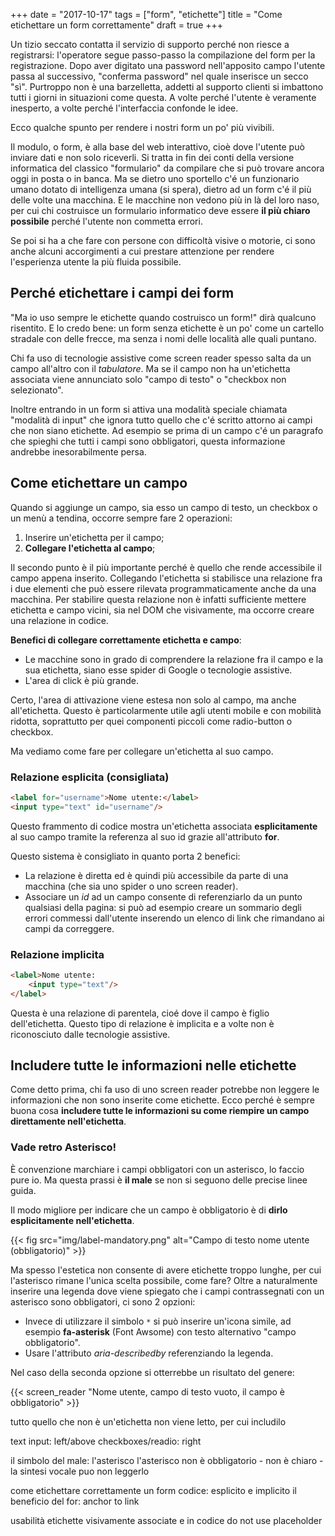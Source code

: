 +++
date = "2017-10-17"
tags = ["form", "etichette"]
title = "Come etichettare un form correttamente"
draft = true
+++

Un tizio seccato contatta il servizio di supporto perché non riesce a registrarsi: l'operatore segue passo-passo la compilazione del form per la registrazione.
Dopo aver digitato una password nell'apposito campo l'utente passa al successivo, "conferma password" nel quale inserisce un secco "sì".
Purtroppo non è una barzelletta, addetti al supporto clienti si imbattono tutti i giorni in situazioni come questa.
A volte perché l'utente è veramente inesperto, a volte perché l'interfaccia confonde le idee.

Ecco qualche spunto per rendere i nostri form un po' più vivibili.

<!--more-->

Il modulo, o form, è alla base del web interattivo, cioè dove l'utente può inviare dati e non solo riceverli.
Si tratta in fin dei conti della versione informatica del classico "formulario" da compilare che si può trovare ancora oggi in posta o in banca.
Ma se dietro uno sportello c'é un funzionario umano dotato di intelligenza umana (si spera), dietro ad un form c'é il più delle volte una macchina.
E le macchine non vedono più in là del loro naso, per cui chi costruisce un formulario informatico deve essere **il più chiaro possibile** perché l'utente non commetta errori.

Se poi si ha a che fare con persone con difficoltà visive o motorie, ci sono anche alcuni accorgimenti a cui prestare attenzione per rendere l'esperienza utente la più fluida possibile.



## Perché etichettare i campi dei form

"Ma io uso sempre le etichette quando costruisco un form!" dirà qualcuno risentito.
E lo credo bene: un form senza etichette è un po' come un cartello stradale con delle frecce, ma senza i nomi delle località alle quali puntano.

Chi fa uso di tecnologie assistive come screen reader spesso salta da un campo all'altro con il *tabulatore*.
Ma se il campo non ha un'etichetta associata viene annunciato solo "campo di testo" o "checkbox non selezionato".

Inoltre entrando in un form si attiva una modalità speciale chiamata "modalità di input" che ignora tutto quello che c'é scritto attorno ai campi che non siano etichette.
Ad esempio se prima di un campo c'é un paragrafo che spieghi che tutti i campi sono obbligatori, questa informazione andrebbe inesorabilmente persa.



## Come etichettare un campo

Quando si aggiunge un campo, sia esso un campo di testo, un checkbox o un menù a tendina, occorre sempre fare 2 operazioni:

1. Inserire un'etichetta per il campo;
2. **Collegare l'etichetta al campo**;

Il secondo punto è il più importante perché è quello che rende accessibile il campo appena inserito.
Collegando l'etichetta si stabilisce una relazione fra i due elementi che può essere rilevata programmaticamente anche da una macchina.
Per stabilire questa relazione non è infatti sufficiente mettere etichetta e campo vicini, sia nel DOM che visivamente, ma occorre creare una relazione in codice.

**Benefici di collegare correttamente etichetta e campo**:

- Le macchine sono in grado di comprendere la relazione fra il campo e la sua etichetta, siano esse spider di Google o tecnologie assistive.
- L'area di click è più grande.

Certo, l'area di attivazione viene estesa non solo al campo, ma anche all'etichetta.
Questo è particolarmente utile agli utenti mobile e con mobilità ridotta, soprattutto per quei componenti piccoli come radio-button o checkbox.

Ma vediamo come fare per collegare un'etichetta al suo campo.



### Relazione esplicita (consigliata)

~~~html
<label for="username">Nome utente:</label>
<input type="text" id="username"/>
~~~

Questo frammento di codice mostra un'etichetta associata **esplicitamente** al suo campo tramite la referenza al suo id grazie all'attributo **for**.

Questo sistema è consigliato in quanto porta 2 benefici:

- La relazione è diretta ed è quindi più accessibile da parte di una macchina (che sia uno spider o uno screen reader).
- Associare un *id* ad un campo consente di referenziarlo da un punto qualsiasi della pagina: si può ad esempio creare un sommario degli errori commessi dall'utente inserendo un elenco di link che rimandano ai campi da correggere.


### Relazione implicita

~~~html
<label>Nome utente:
	<input type="text"/>
</label>
~~~

Questa è una relazione di parentela, cioé dove il campo è figlio dell'etichetta.
Questo tipo di relazione è implicita e a volte non è riconosciuto dalle tecnologie assistive.



## Includere tutte le informazioni nelle etichette

Come detto prima, chi fa uso di uno screen reader potrebbe non leggere le informazioni che non sono inserite come etichette.
Ecco perché è sempre buona cosa **includere tutte le informazioni su come  riempire un campo direttamente nell'etichetta**.


### Vade retro Asterisco!

È convenzione marchiare i campi obbligatori con un asterisco, lo faccio pure io.
Ma questa prassi è **il male** se non si seguono delle precise linee guida.

Il modo migliore per indicare che un campo è obbligatorio è di **dirlo esplicitamente nell'etichetta**.

{{< fig src="img/label-mandatory.png" alt="Campo di testo nome utente (obbligatorio)" >}}

Ma spesso l'estetica non consente di avere etichette troppo lunghe, per cui l'asterisco rimane l'unica scelta possibile, come fare?
Oltre a naturalmente inserire una legenda dove viene spiegato che i campi contrassegnati con un asterisco sono obbligatori, ci sono 2 opzioni:

- Invece di utilizzare il simbolo `*` si può inserire un'icona simile, ad esempio **fa-asterisk** (Font Awsome) con testo alternativo "campo obbligatorio".
- Usare l'attributo *aria-describedby* referenziando la legenda.

Nel caso della seconda opzione si otterrebbe un risultato del genere:

{{< screen_reader "Nome utente, campo di testo vuoto, il campo è obbligatorio" >}}





tutto quello che non è un'etichetta non viene letto, per cui includilo

text input: left/above
checkboxes/readio: right

il simbolo del male: l'asterisco
l'asterisco non è obbligatorio
	- non è chiaro
	- la sintesi vocale puo non leggerlo

come etichettare correttamente un form
codice: esplicito e implicito 
il beneficio del for: anchor to link

usabilità
etichette visivamente associate e in codice
do not use placeholder


